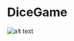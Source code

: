 # DiceGame
![alt text](https://github.com/shyamaldas-122/DiceGame/assets/83920184/4511d0dc-df97-49e5-a7ae-0907050460c4)
